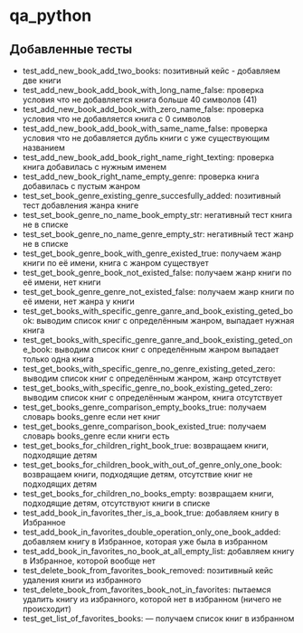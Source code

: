 # qa_python

## Добавленные тесты
- test_add_new_book_add_two_books: позитивный кейс - добавляем две книги
- test_add_new_book_add_book_with_long_name_false: проверка условия что не добавляется книга больше 40 символов (41)
- test_add_new_book_add_book_with_zero_name_false: проверка условия что не добавляется книга с 0 символов
- test_add_new_book_add_book_with_same_name_false: проверка условия что не добавляется дубль книги с уже существующим названием
- test_add_new_book_add_book_right_name_right_texting: проверка книга добавилась с нужным именем
- test_add_new_book_right_name_empty_genre: проверка книга добавилась с пустым жанром
- test_set_book_genre_existing_genre_succesfully_added: позитивный тест добавления жанра книге
- test_set_book_genre_no_name_book_empty_str: негативный тест книга не в списке
- test_set_book_genre_no_name_genre_empty_str: негативный тест жанр не в списке
- test_get_book_genre_book_with_genre_existed_true: получаем жанр книги по её имени, книга с жанром существует
- test_get_book_genre_book_not_existed_false: получаем жанр книги по её имени, нет книги
- test_get_book_genre_genre_not_existed_false: получаем жанр книги по её имени, нет жанра у книги
- test_get_books_with_specific_genre_ganre_and_book_existing_geted_book: выводим список книг с определённым жанром, выпадает нужная книга
- test_get_books_with_specific_genre_ganre_and_book_existing_geted_one_book: выводим список книг с определённым жанром выпадает только одна книга
- test_get_books_with_specific_genre_no_genre_existing_geted_zero: выводим список книг с определённым жанром, жанр отсутствует
- test_get_books_with_specific_genre_no_book_existing_geted_zero: выводим список книг с определённым жанром, книга отсутствует
- test_get_books_genre_comparison_empty_books_true: получаем словарь books_genre если нет книг
- test_get_books_genre_comparison_book_existed_true: получаем словарь books_genre если книги есть
- test_get_books_for_children_right_book_true: возвращаем книги, подходящие детям
- test_get_books_for_children_book_with_out_of_genre_only_one_book: возвращаем книги, подходящие детям, отсутствие книг не подходящих детям
- test_get_books_for_children_no_books_empty: возвращаем книги, подходящие детям, отсутствуют книги в списке
- test_add_book_in_favorites_ther_is_a_book_true: добавляем книгу в Избранное
- test_add_book_in_favorites_double_operation_only_one_book_added: добавляем книгу в Избранное, которая уже была в избранном
- test_add_book_in_favorites_no_book_at_all_empty_list: добавляем книгу в Избранное, которой вообще нет
- test_delete_book_from_favorites_book_removed: позитивный кейс удаления книги из избранного
- test_delete_book_from_favorites_book_not_in_favorites: пытаемся удалить книгу из избранного, которой нет в избранном (ничего не происходит)
- test_get_list_of_favorites_books: — получаем список книг в избранном